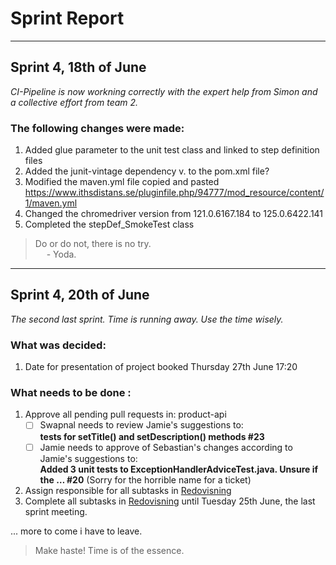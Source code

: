 # Sprint Report

---
## Sprint 4, 18th of June

_CI-Pipeline is now workning correctly with the expert help from Simon and a collective effort from team 2._

### The following changes were made:

1. Added glue parameter to the unit test class and linked to step definition files
2. Added the junit-vintage dependency v. to the pom.xml file?
3. Modified the maven.yml file copied and pasted https://www.ithsdistans.se/pluginfile.php/94777/mod_resource/content/1/maven.yml
4. Changed the chromedriver version from 121.0.6167.184 to 125.0.6422.141
5. Completed the stepDef_SmokeTest class

>Do or do not, there is no try.</br>
>&emsp; - Yoda.</br>

---
## Sprint 4, 20th of June

_The second last sprint. Time is running away. Use the time wisely._

### What was decided:
1. Date for presentation of project booked Thursday 27th June 17:20

### What needs to be done :

1. Approve all pending pull requests in: product-api
   - [ ] Swapnal needs to review Jamie's suggestions to:</br>
   **tests for setTitle() and setDescription() methods #23**
   - [ ] Jamie needs to approve of Sebastian's changes according to Jamie's suggestions to:</br>
   **Added 3 unit tests to ExceptionHandlerAdviceTest.java. Unsure if the … #20** (Sorry for the horrible name for a ticket)
2. Assign responsible for all subtasks in [Redovisning](https://github.com/Automatiserad-testning-och-testverktyg/the-shop/issues/31)
3. Complete all subtasks in [Redovisning](https://github.com/Automatiserad-testning-och-testverktyg/the-shop/issues/31) until Tuesday 25th June, the last sprint meeting.

... more to come i have to leave.

>Make haste! Time is of the essence.

